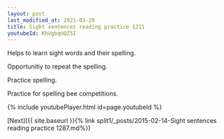 ```yaml
---
layout: post
last_modified_at: 2021-03-29
title: Sight sentences reading practice 1211
youtubeId: KhVgbqUQZ5I
---
```

 
 
Helps to learn sight words and their spelling.

Opportunitiy to repeat the spelling. 

Practice spelling. 
 
Practice for spelling bee competitions. 
 
{% include youtubePlayer.html id=page.youtubeId %}
 
 

[Next]({{ site.baseurl }}{% link  split1/_posts/2015-02-14-Sight sentences reading practice 1287.md%})
 
